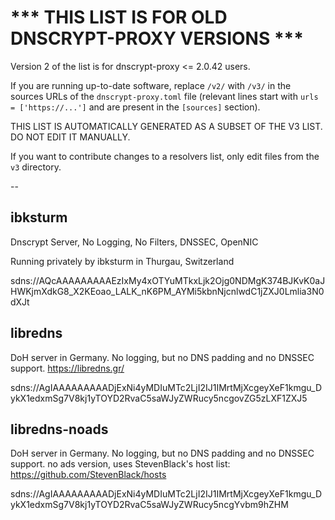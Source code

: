 
# *** THIS LIST IS FOR OLD DNSCRYPT-PROXY VERSIONS ***

Version 2 of the list is for dnscrypt-proxy <= 2.0.42 users.

If you are running up-to-date software, replace `/v2/` with `/v3/` in the sources URLs
of the `dnscrypt-proxy.toml` file (relevant lines start with `urls = ['https://...']`
and are present in the `[sources]` section).

THIS LIST IS AUTOMATICALLY GENERATED AS A SUBSET OF THE V3 LIST. DO NOT EDIT IT MANUALLY.

If you want to contribute changes to a resolvers list, only edit files from the `v3` directory.

--

## ibksturm

Dnscrypt Server, No Logging, No Filters, DNSSEC, OpenNIC

Running privately by ibksturm in Thurgau, Switzerland

sdns://AQcAAAAAAAAAEzIxMy4xOTYuMTkxLjk2Ojg0NDMgK374BJKvK0aJHWKjmXdkG8_X2KEoao_LALK_nK6PM_AYMi5kbnNjcnlwdC1jZXJ0Lmlia3N0dXJt


## libredns

DoH server in Germany. No logging, but no DNS padding and no DNSSEC support.
https://libredns.gr/

sdns://AgIAAAAAAAAADjExNi4yMDIuMTc2LjI2IJ1IMrtMjXcgeyXeF1kmgu_DykX1edxmSg7V8kj1yTOYD2RvaC5saWJyZWRucy5ncgovZG5zLXF1ZXJ5


## libredns-noads

DoH server in Germany. No logging, but no DNS padding and no DNSSEC support.
no ads version, uses StevenBlack's host list: https://github.com/StevenBlack/hosts

sdns://AgIAAAAAAAAADjExNi4yMDIuMTc2LjI2IJ1IMrtMjXcgeyXeF1kmgu_DykX1edxmSg7V8kj1yTOYD2RvaC5saWJyZWRucy5ncgYvbm9hZHM

